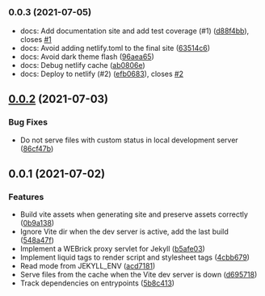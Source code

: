 ## <small>0.0.3 (2021-07-05)</small>

* docs: Add documentation site and add test coverage (#1) ([d88f4bb](https://github.com/ElMassimo/vite_ruby/commit/d88f4bb)), closes [#1](https://github.com/ElMassimo/vite_ruby/issues/1)
* docs: Avoid adding netlify.toml to the final site ([63514c6](https://github.com/ElMassimo/vite_ruby/commit/63514c6))
* docs: Avoid dark theme flash ([96aea65](https://github.com/ElMassimo/vite_ruby/commit/96aea65))
* docs: Debug netlify cache ([ab0806e](https://github.com/ElMassimo/vite_ruby/commit/ab0806e))
* docs: Deploy to netlify (#2) ([efb0683](https://github.com/ElMassimo/vite_ruby/commit/efb0683)), closes [#2](https://github.com/ElMassimo/vite_ruby/issues/2)



## [0.0.2](https://github.com/ElMassimo/vite_ruby/compare/v0.0.1...v0.0.2) (2021-07-03)


### Bug Fixes

* Do not serve files with custom status in local development server ([86cf47b](https://github.com/ElMassimo/vite_ruby/commit/86cf47b485520879c7b7e7a79c7245dc0ba92b16))



## 0.0.1 (2021-07-02)

### Features

* Build vite assets when generating site and preserve assets correctly ([0b9a138](https://github.com/ElMassimo/vite_ruby/commit/0b9a138393a00c96119e42d5a59ac71539d00912))
* Ignore Vite dir when the dev server is active, add the last build ([548a47f](https://github.com/ElMassimo/vite_ruby/commit/548a47f8bbb6f22820083d22d4628d445149ba46))
* Implement a WEBrick proxy servlet for Jekyll ([b5afe03](https://github.com/ElMassimo/vite_ruby/commit/b5afe03b763235c23d9eaf940086d6ddb19399dc))
* Implement liquid tags to render script and stylesheet tags ([4cbb679](https://github.com/ElMassimo/vite_ruby/commit/4cbb679af2625f31954c56b7cda032c896d7e127))
* Read mode from JEKYLL_ENV ([acd7181](https://github.com/ElMassimo/vite_ruby/commit/acd7181c507cd1971f056462f240dec0071acf3b))
* Serve files from the cache when the Vite dev server is down ([d695718](https://github.com/ElMassimo/vite_ruby/commit/d695718b1805211aa8b63c81d140b7212d2347f5))
* Track dependencies on entrypoints ([5b8c413](https://github.com/ElMassimo/vite_ruby/commit/5b8c41336085e24568750bcbc77192f498488f46))



